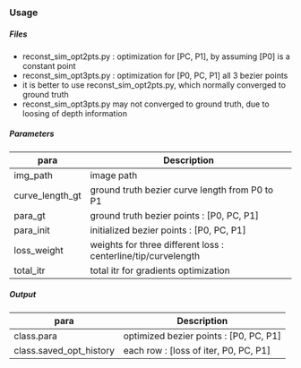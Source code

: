 ### Usage


##### Files 
- reconst_sim_opt2pts.py : optimization for [PC, P1], by assuming [P0] is a constant point
- reconst_sim_opt3pts.py : optimization for [P0, PC, P1] all 3 bezier points
- it is better to use reconst_sim_opt2pts.py, which normally converged to ground truth
- reconst_sim_opt3pts.py may not converged to ground truth, due to loosing of depth information

##### Parameters
| para              | Description |
| -----------       | ----------- |
| img_path          | image path       |
| curve_length_gt   | ground truth bezier curve length from P0 to P1        |
| para_gt           | ground truth bezier points : [P0, PC, P1]        |
| para_init         | initialized bezier points : [P0, PC, P1]        |
| loss_weight       | weights for three different loss : centerline/tip/curvelength |
| total_itr         | total itr for gradients optimization |


##### Output
| para                           | Description |
| -----------                    | ----------- |
| class.para                     | optimized bezier points : [P0, PC, P1]   |
| class.saved_opt_history        | each row : [loss of iter, P0, PC, P1]    |

